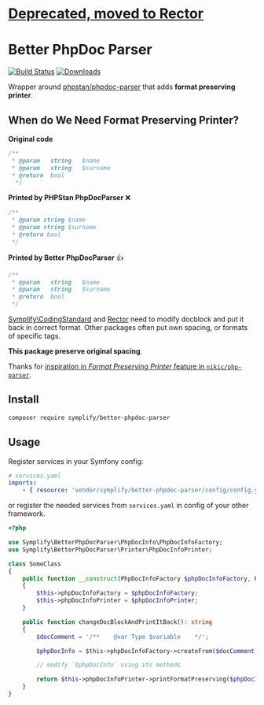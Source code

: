 # [Deprecated, moved to Rector](https://github.com/rectorphp/rector)

# Better PhpDoc Parser

[![Build Status](https://img.shields.io/travis/Symplify/BetterPhpDocParser/master.svg?style=flat-square)](https://travis-ci.org/Symplify/BetterPhpDocParser)
[![Downloads](https://img.shields.io/packagist/dt/symplify/better-phpdoc-parser.svg?style=flat-square)](https://packagist.org/packages/symplify/better-phpdoc-parser/stats)

Wrapper around [phpstan/phpdoc-parser](https://github.com/phpstan/phpdoc-parser) that adds **format preserving printer**.

## When do We Need Format Preserving Printer?

**Original code**

```php
/**
 * @param   string   $name
 * @param   string   $surname
 * @return  bool
  */
```

**Printed by PHPStan PhpDocParser** :x:

```php
/**
 * @param string $name
 * @param string $surname
 * @return bool
 */
```

**Printed by Better PhpDocParser** :+1:

```php
/**
 * @param   string   $name
 * @param   string   $surname
 * @return  bool
 */
```

[Symplify\CodingStandard](https://github.com/symplify/codingstandard) and [Rector](https://github.com/rectorphp/rector) need to modify docblock and put it back in correct format. Other packages often put own spacing, or formats of specific tags.

**This package preserve original spacing**.

Thanks for [inspiration in *Format Preserving Printer* feature in `nikic/php-parser`](https://github.com/nikic/PHP-Parser/issues/487).

## Install

```bash
composer require symplify/better-phpdoc-parser
```

## Usage

Register services in your Symfony config:

```yaml
# services.yaml
imports:
    - { resource: 'vendor/symplify/better-phpdoc-parser/config/config.yml' }
```

or register the needed services from `services.yaml` in config of your other framework.

```php
<?php

use Symplify\BetterPhpDocParser\PhpDocInfo\PhpDocInfoFactory;
use Symplify\BetterPhpDocParser\Printer\PhpDocInfoPrinter;

class SomeClass
{
    public function __construct(PhpDocInfoFactory $phpDocInfoFactory, PhpDocInfoPrinter $phpDocInfoPrinter)
    {
        $this->phpDocInfoFactory = $phpDocInfoFactory;
        $this->phpDocInfoPrinter = $phpDocInfoPrinter;
    }

    public function changeDocBlockAndPrintItBack(): string
    {
        $docComment = '/**    @var Type $variable    */';

        $phpDocInfo = $this->phpDocInfoFactory->createFrom($docComment);

        // modify `$phpDocInfo` using its methods

        return $this->phpDocInfoPrinter->printFormatPreserving($phpDocInfo);
    }
}
```
